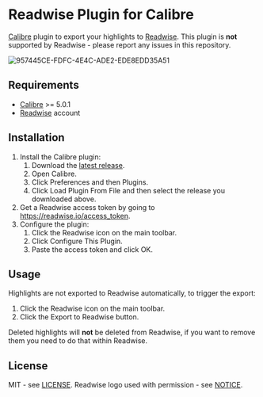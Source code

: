 # Readwise Plugin for Calibre
[Calibre](https://calibre-ebook.com/) plugin to export your highlights to [Readwise](https://readwise.io/). This plugin is **not** supported by Readwise - please report any issues in this repository.

![957445CE-FDFC-4E4C-ADE2-EDE8EDD35A51](https://user-images.githubusercontent.com/3266447/107865551-7d952c80-6e1c-11eb-9ff3-3b8586defd68.GIF)

## Requirements
* [Calibre](https://calibre-ebook.com/) >= 5.0.1
* [Readwise](https://readwise.io) account

## Installation
1. Install the Calibre plugin:
   1. Download the [latest release](https://github.com/ashleyhindle/calibre-plugin-readwise/releases/latest).
   1. Open Calibre.
   1. Click Preferences and then Plugins.
   1. Click Load Plugin From File and then select the release you downloaded above.
1. Get a Readwise access token by going to https://readwise.io/access_token.
1. Configure the plugin:
   1. Click the Readwise icon on the main toolbar.
   1. Click Configure This Plugin.
   1. Paste the access token and click OK.

## Usage
Highlights are not exported to Readwise automatically, to trigger the export:

1. Click the Readwise icon on the main toolbar.
1. Click the Export to Readwise button.

Deleted highlights will **not** be deleted from Readwise, if you want to remove them you need to do that within Readwise.

## License
MIT - see [LICENSE](LICENSE). Readwise logo used with permission - see [NOTICE](NOTICE).
